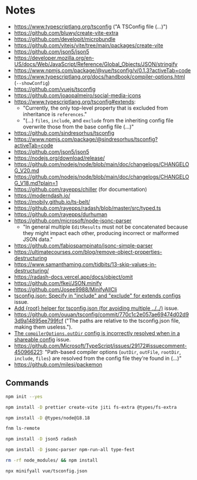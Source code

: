 # Notes

- https://www.typescriptlang.org/tsconfig ("A TSConfig file (...)")
- https://github.com/bluwy/create-vite-extra
- https://github.com/developit/microbundle
- https://github.com/vitejs/vite/tree/main/packages/create-vite
- https://github.com/json5/json5
- https://developer.mozilla.org/en-US/docs/Web/JavaScript/Reference/Global_Objects/JSON/stringify
- https://www.npmjs.com/package/@vue/tsconfig/v/0.1.3?activeTab=code
- https://www.typescriptlang.org/docs/handbook/compiler-options.html (`--showConfig`)
- https://github.com/vuejs/tsconfig
- https://github.com/joaopalmeiro/social-media-icons
- https://www.typescriptlang.org/tsconfig#extends:
  - "Currently, the only top-level property that is excluded from inheritance is `references`."
  - "(...) `files`, `include`, and `exclude` from the inheriting config file overwrite those from the base config file (...)"
- https://github.com/sindresorhus/tsconfig
- https://www.npmjs.com/package/@sindresorhus/tsconfig?activeTab=code
- https://github.com/json5/json5
- https://nodejs.org/download/release/
- https://github.com/nodejs/node/blob/main/doc/changelogs/CHANGELOG_V20.md
- https://github.com/nodejs/node/blob/main/doc/changelogs/CHANGELOG_V18.md?plain=1
- https://github.com/rayepps/chiller (for documentation)
- https://moderndash.io/
- https://mobily.github.io/ts-belt/
- https://github.com/rayepps/radash/blob/master/src/typed.ts
- https://github.com/rayepps/durhuman
- https://github.com/microsoft/node-jsonc-parser
  - "In general multiple `EditResults` must not be concatenated because they might impact each other, producing incorrect or malformed JSON data."
- https://github.com/fabiospampinato/jsonc-simple-parser
- https://ultimatecourses.com/blog/remove-object-properties-destructuring
- https://www.samanthaming.com/tidbits/13-skip-values-in-destructuring/
- https://radash-docs.vercel.app/docs/object/omit
- https://github.com/fkei/JSON.minify
- https://github.com/Josee9988/MinifyAllCli
- [tsconfig.json: Specify <root> in "include" and "exclude" for extends configs](https://github.com/microsoft/TypeScript/issues/51213) issue.
- [Add {root} helper for tsconfig.json (for avoiding multiple ../../)](https://github.com/microsoft/TypeScript/issues/37227) issue.
- https://github.com/ouuan/tsconfig/commit/770c1c2e057ae69474d02d93d9a14895ee799fcf ("The paths are relative to the tsconfig.json file, making them useless.").
- [The `compilerOptions.outDir` config is incorrectly resolved when in a shareable config](https://github.com/Microsoft/TypeScript/issues/29172) issue.
- https://github.com/Microsoft/TypeScript/issues/29172#issuecomment-450966221: "Path-based compiler options (`outDir`, `outFile`, `rootDir`, `include`, `files`) are resolved from the config file they're found in (...)"
- https://github.com/milesj/packemon

## Commands

```bash
npm init --yes
```

```bash
npm install -D prettier create-vite jiti fs-extra @types/fs-extra
```

```bash
npm install -D @types/node@18.18
```

```bash
fnm ls-remote
```

```bash
npm install -D json5 radash
```

```bash
npm install -D jsonc-parser npm-run-all type-fest
```

```bash
rm -rf node_modules/ && npm install
```

```bash
npx minifyall vue/tsconfig.json
```
